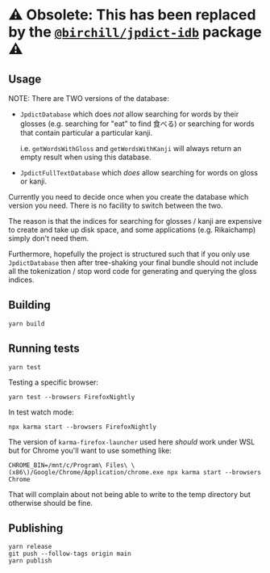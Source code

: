 # ⚠️ Obsolete: This has been replaced by the [`@birchill/jpdict-idb`](https://github.com/birchill/jpdict-idb) package ⚠️

## Usage

NOTE: There are TWO versions of the database:

- `JpdictDatabase` which does _not_ allow searching for words by their glosses
  (e.g. searching for "eat" to find 食べる) or searching for words that
  contain particular a particular kanji.

  i.e. `getWordsWithGloss` and `getWordsWithKanji` will always return an empty
  result when using this database.

- `JpdictFullTextDatabase` which _does_ allow searching for words on gloss or kanji.

Currently you need to decide once when you create the database which version you
need. There is no facility to switch between the two.

The reason is that the indices for searching for glosses / kanji are expensive to
create and take up disk space, and some applications (e.g. Rikaichamp) simply don't
need them.

Furthermore, hopefully the project is structured such that if you only use
`JpdictDatabase` then after tree-shaking your final bundle should not include all
the tokenization / stop word code for generating and querying the gloss indices.

## Building

```
yarn build
```

## Running tests

```
yarn test
```

Testing a specific browser:

```
yarn test --browsers FirefoxNightly
```

In test watch mode:

```
npx karma start --browsers FirefoxNightly
```

The version of `karma-firefox-launcher` used here _should_ work under WSL but for
Chrome you'll want to use something like:

```
CHROME_BIN=/mnt/c/Program\ Files\ \(x86\)/Google/Chrome/Application/chrome.exe npx karma start --browsers Chrome
```

That will complain about not being able to write to the temp directory but
otherwise should be fine.

## Publishing

```
yarn release
git push --follow-tags origin main
yarn publish
```
